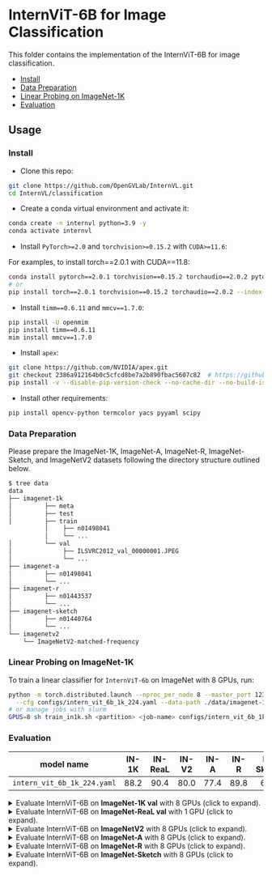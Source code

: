 # InternViT-6B for Image Classification

This folder contains the implementation of the InternViT-6B for image classification.

<!-- TOC -->

- [Install](#install)
- [Data Preparation](#data-preparation)
- [Linear Probing on ImageNet-1K](#linear-probing-on-imagenet-1k)
- [Evaluation](#evaluation)

<!-- TOC -->

## Usage

### Install

- Clone this repo:

```bash
git clone https://github.com/OpenGVLab/InternVL.git
cd InternVL/classification
```

- Create a conda virtual environment and activate it:

```bash
conda create -n internvl python=3.9 -y
conda activate internvl
```

- Install `PyTorch>=2.0` and `torchvision>=0.15.2` with `CUDA>=11.6`:

For examples, to install torch==2.0.1 with CUDA==11.8:

```bash
conda install pytorch==2.0.1 torchvision==0.15.2 torchaudio==2.0.2 pytorch-cuda=11.8 -c pytorch -c nvidia
# or
pip install torch==2.0.1 torchvision==0.15.2 torchaudio==2.0.2 --index-url https://download.pytorch.org/whl/cu118
```

- Install `timm==0.6.11` and `mmcv==1.7.0`:

```bash
pip install -U openmim
pip install timm==0.6.11
mim install mmcv==1.7.0
```

- Install `apex`:

```bash
git clone https://github.com/NVIDIA/apex.git
git checkout 2386a912164b0c5cfcd8be7a2b890fbac5607c82  # https://github.com/NVIDIA/apex/issues/1735
pip install -v --disable-pip-version-check --no-cache-dir --no-build-isolation --config-settings "--build-option=--cpp_ext" --config-settings "--build-option=--cuda_ext" ./
```

- Install other requirements:

```bash
pip install opencv-python termcolor yacs pyyaml scipy
```

### Data Preparation

Please prepare the ImageNet-1K, ImageNet-A, ImageNet-R, ImageNet-Sketch, and ImageNetV2 datasets following the directory structure outlined below.

```bash
$ tree data
data
├── imagenet-1k
│         ├── meta
│         ├── test
│         ├── train
          │    ├── n01498041
          │    └── ...
│         └── val
│              ├── ILSVRC2012_val_00000001.JPEG
│              └── ...
├── imagenet-a
│         ├── n01498041
│         └── ...
├── imagenet-r
│         ├── n01443537
│         └── ...
├── imagenet-sketch
│         ├── n01440764
│         └── ...
└── imagenetv2
    └── ImageNetV2-matched-frequency
```

### Linear Probing on ImageNet-1K


To train a linear classifier for `InternViT-6b` on ImageNet with 8 GPUs, run:

```bash
python -m torch.distributed.launch --nproc_per_node 8 --master_port 12345 main.py \
  --cfg configs/intern_vit_6b_1k_224.yaml --data-path ./data/imagenet-1k
# or manage jobs with slurm
GPUS=8 sh train_in1k.sh <partition> <job-name> configs/intern_vit_6b_1k_224.yaml --launcher slurm
```

### Evaluation

| model name | IN-1K | IN-ReaL | IN-V2 | IN-A | IN-R | IN-Sketch |
|--------|:------------------:|:------:|:------:| :------:|:------:|:------:|
| `intern_vit_6b_1k_224.yaml` | 88.2 | 90.4 | 80.0 | 77.4 | 89.8 | 69.0 |

<details>
  <summary>Evaluate InternViT-6B on <b>ImageNet-1K val</b> with 8 GPUs (click to expand).</summary>


```bash
python -m torch.distributed.launch --nproc_per_node 8 --master_port 12345 main.py --eval \
    --cfg configs/intern_vit_6b_1k_224.yaml --resume intern_vit_6b_224px_head.pth --data-path ./data/imagenet-1k
# or manage jobs with slurm
GPUS=8 sh train_in1k.sh <partition> <job-name> configs/intern_vit_6b_1k_224.yaml --eval \
    --resume intern_vit_6b_224px_head.pth --data-path ./data/imagenet-1k --launcher slurm
```

Expected results:

```
 * Acc@1 88.244 Acc@5 98.470
Accuracy of the network on the 50000 test images: 88.2%
```

</details>



<details>
  <summary>Evaluate InternViT-6B on <b>ImageNet-ReaL val</b> with 1 GPU (click to expand).</summary>


```bash
python -m torch.distributed.launch --nproc_per_node 1 --master_port 12345 main.py --eval \
    --cfg configs/intern_vit_6b_1k_224_test_imagenet_real.yaml --resume intern_vit_6b_224px_head.pth --data-path ./data/imagenet-1k
# or manage jobs with slurm
GPUS=1 GPUS_PER_NODE=1 sh train_in1k.sh <partition> <job-name> configs/intern_vit_6b_1k_224_test_imagenet_real.yaml --eval \
    --resume intern_vit_6b_224px_head.pth --data-path ./data/imagenet-1k --launcher slurm
```

Expected results:

```
* ReaL Acc@1 90.377 Acc@5 98.557 loss 0.596
ReaL Accuracy of the network on the 50000 test images: 90.4%
```

</details>



<details>
  <summary>Evaluate InternViT-6B on <b>ImageNetV2</b> with 8 GPUs (click to expand).</summary>


```bash
python -m torch.distributed.launch --nproc_per_node 8 --master_port 12345 main.py --eval \
    --cfg configs/intern_vit_6b_1k_224_test_imagenetv2.yaml --resume intern_vit_6b_224px_head.pth --data-path ./data/imagenetv2
# or manage jobs with slurm
GPUS=8 sh train_in1k.sh <partition> <job-name> configs/intern_vit_6b_1k_224_test_imagenetv2.yaml --eval \
    --resume intern_vit_6b_224px_head.pth --data-path ./data/imagenetv2 --launcher slurm
```

Expected results:

```
 * Acc@1 79.960 Acc@5 95.300
Accuracy of the network on the 10000 test images: 80.0%
```

</details>

<details>
  <summary>Evaluate InternViT-6B on <b>ImageNet-A</b> with 8 GPUs (click to expand).</summary>


```bash
python -m torch.distributed.launch --nproc_per_node 8 --master_port 12345 main.py --eval \
    --cfg configs/intern_vit_6b_1k_224_test_imagenet_a.yaml --resume intern_vit_6b_224px_head.pth --data-path ./data/imagenet-a
# or manage jobs with slurm
GPUS=8 sh train_in1k.sh <partition> <job-name> configs/intern_vit_6b_1k_224_test_imagenet_a.yaml --eval \
    --resume intern_vit_6b_224px_head.pth --data-path ./data/imagenet-a --launcher slurm
```

Expected results:

```
 * Acc@1 77.400 Acc@5 92.720
Accuracy of the network on the 7500 test images: 77.4%
```

</details>


<details>
  <summary>Evaluate InternViT-6B on <b>ImageNet-R</b> with 8 GPUs (click to expand).</summary>


```bash
python -m torch.distributed.launch --nproc_per_node 8 --master_port 12345 main.py --eval \
    --cfg configs/intern_vit_6b_1k_224_test_imagenet_r.yaml --resume intern_vit_6b_224px_head.pth --data-path ./data/imagenet-r
# or manage jobs with slurm
GPUS=8 sh train_in1k.sh <partition> <job-name> configs/intern_vit_6b_1k_224_test_imagenet_r.yaml --eval \
    --resume intern_vit_6b_224px_head.pth --data-path ./data/imagenet-r --launcher slurm
```

Expected results:

```
 * Acc@1 89.797 Acc@5 97.017
Accuracy of the network on the 30000 test images: 89.8%
```

</details>



<details>
  <summary>Evaluate InternViT-6B on <b>ImageNet-Sketch</b> with 8 GPUs (click to expand).</summary>


```bash
python -m torch.distributed.launch --nproc_per_node 8 --master_port 12345 main.py --eval \
    --cfg configs/intern_vit_6b_1k_224_test_imagenet_sketch.yaml --resume intern_vit_6b_224px_head.pth --data-path ./data/imagenet-sketch
# or manage jobs with slurm
GPUS=8 sh train_in1k.sh <partition> <job-name> configs/intern_vit_6b_1k_224_test_imagenet_sketch.yaml --eval \
    --resume intern_vit_6b_224px_head.pth --data-path ./data/imagenet-sketch --launcher slurm
```

Expected results:

```
 * Acc@1 68.939 Acc@5 88.317
Accuracy of the network on the 50889 test images: 68.9%
```

</details>
